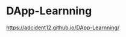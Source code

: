 # DApp-Learnning
<a href="https://adcident12.github.io/DApp-Learnning">https://adcident12.github.io/DApp-Learnning/</a>

